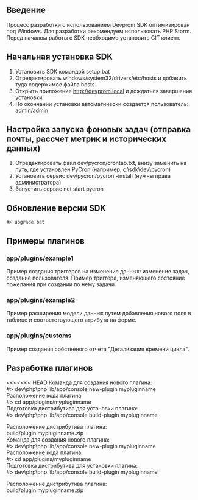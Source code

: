 ## Введение
Процесс разработки с использованием Devprom SDK оптимизирован под Windows.
Для разработки рекомендуем использовать PHP Storm.   
Перед началом работы с SDK необходимо установить GIT клиент.

## Начальная установка SDK
1. Установить SDK командой setup.bat
2. Отредактировать windows/system32/drivers/etc/hosts и добавить туда содержимое файла hosts
3. Открыть приложение http://devprom.local и дождаться завершения установки
4. По окончании установки автоматически создается пользователь: admin/admin

## Настройка запуска фоновых задач (отправка почты, рассчет метрик и исторических данных)
1. Отредактировать файл dev/pycron/crontab.txt, внизу заменить <specify-working-dir-here> на путь, где установлен PyCron (например, c:\sdk\dev\pycron)
2. Установить сервис dev/pycron/pycron -install (нужны права администратора)
3. Запустить сервис net start pycron

## Обновление версии SDK
    #> upgrade.bat

## Примеры плагинов
### app/plugins/example1
Пример создания триггеров на изменение данных: изменение задач, создание пользователя.
Пример триггера, изменяющего состояние пожелания при создании по нему задачи.
### app/plugins/example2 
Пример расширения модели данных путем добавления нового поля в таблице и соответствующего атрибута на форме.
### app/plugins/customs
Пример создания собственого отчета "Детализация времени цикла".

## Разработка плагинов
<<<<<<< HEAD
Команда для создания нового плагина:   
    #> dev\php\php lib/app/console new-plugin mypluginname   
Расположение кода плагина:   
    #> cd app/plugins/mypluginname   
Подготовка дистрибутива для установки плагина:   
    #> dev\php\php lib/app/console build-plugin mypluginname   
       
Расположение дистрибутива плагина:    
    build/plugin.mypluginname.zip   
Команда для создания нового плагина:   
    #> dev\php\php lib/app/console new-plugin mypluginname   
Расположение кода плагина:   
    #> cd app/plugins/mypluginname   
Подготовка дистрибутива для установки плагина:   
    #> dev\php\php lib/app/console build-plugin mypluginname   
       
Расположение дистрибутива плагина:   
    build/plugin.mypluginname.zip


